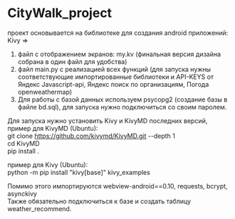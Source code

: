 # CityWalk_project

проект основывается на библиотеке для создания android приложений: Kivy =>
1. файл с отображением экранов: my.kv (финальная версия дизайна собрана в один файл для удобства)
2. файл main.py с реализацией всех функций (для запуска нужны соответствующие импортированные библиотеки и API-KEYS от Яндекс Javascript-api, Яндекс поиск по организациям, Погода openweathermap)
3. Для работы с базой данных используем psycopg2 (создание базы в файле bd.sql), для запуска нужно подключиться со своим паролем.


Для запуска нужно установить Kivy и KivyMD последних версий, пример для KivyMD (Ubuntu): \
git clone https://github.com/kivymd/KivyMD.git --depth 1 \
cd KivyMD \
pip install . 

пример для Kivy (Ubuntu): \
python -m pip install "kivy[base]" kivy_examples


Помимо этого импортируются  webview-android==0.10, requests, bcrypt, asynckivy \
Также обязательно подключиться к базе и создать таблицу weather_recommend.

